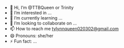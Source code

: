 - 👋 Hi, I’m @TTBQueen or Trinity
- 👀 I’m interested in ...
- 🌱 I’m currently learning ...
- 💞️ I’m looking to collaborate on ...
- 📫 How to reach me tylynnqueen020302@gmail.com
- 😄 Pronouns: she/her
- ⚡ Fun fact: ...

<!---
TTBQueen/TTBQueen is a ✨ special ✨ repository because its `README.md` (this file) appears on your GitHub profile.
You can click the Preview link to take a look at your changes.
--->
